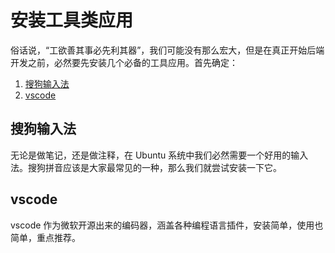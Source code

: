 # 安装工具类应用

俗话说，“工欲善其事必先利其器”，我们可能没有那么宏大，但是在真正开始后端开发之前，必然要先安装几个必备的工具应用。首先确定：

1. [搜狗输入法](https://pinyin.sogou.com/linux/)
1. [vscode](https://code.visualstudio.com/)

## 搜狗输入法

无论是做笔记，还是做注释，在 Ubuntu 系统中我们必然需要一个好用的输入法。搜狗拼音应该是大家最常见的一种，那么我们就尝试安装一下它。


## vscode

vscode 作为微软开源出来的编码器，涵盖各种编程语言插件，安装简单，使用也简单，重点推荐。